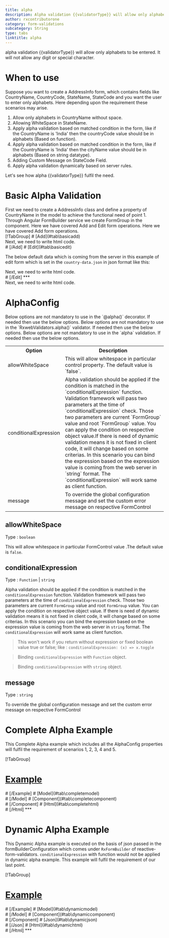 ```yaml
---
title: alpha
description: Alpha validation {{validatorType}} will allow only alphabets to be entered. It will not allow any digit or special character.
author: rxcontributorone
category: form-validations
subcategory: String
type: tabs
linktitle: alpha
---
```


<div class="title-bar"><p>alpha validation {{validatorType}} will allow only alphabets to be entered. It will not allow any digit or special character.</p></div>

# When to use

Suppose you want to create a AddressInfo form, which contains fields like CountryName, CountryCode, StateName, StateCode and you want the user to enter only alphabets. Here depending upon the requirement these scenarios may arise.
<ol class='showHideElement'>
	<li>Allow only alphabets in CountryName without space.</li>
	<li>Allowing WhiteSpace in StateName.</li>
	<li>Apply alpha validation based on matched condition in the form, like if the CountryName is 'India' then the countryCode value should be in alphabets (Based on function).</li>
	<li>Apply alpha validation based on matched condition in the form, like if the CountryName is 'India' then the cityName value should be in alphabets (Based on string datatype).</li>
	<li>Adding Custom Message on StateCode Field.</li>
	<data-scope scope="['decorator','validator']">
		<li>Apply alpha validation dynamically based on server rules. </li>
	</data-scope>
</ol>
Let's see how alpha {{validatorType}} fulfil the need.
 
# Basic Alpha Validation
<data-scope scope="['decorator','template-driven-directives','template-driven-decorators']">
First we need to create a AddressInfo class and define a property of CountryName in the model to achieve the functional need of point 1.
<div component="app-code" key="alpha-add-model"></div> 
</data-scope>
Through Angular FormBuilder service we create FormGroup in the component.
<data-scope scope="['decorator']">
Here we have covered Add and Edit form operations. 
</data-scope>

<data-scope scope="['validator','template-driven-directives','template-driven-decorators']">
Here we have covered Add form operations. 
</data-scope>

<data-scope scope="['decorator']">
<div component="app-tabs" key="basic-operations"></div>
[!TabGroup]
# [Add](#tab\basicadd)
<div component="app-code" key="alpha-add-component"></div> 
Next, we need to write html code.
<div component="app-code" key="alpha-add-html"></div> 
<div component="app-example-runner" ref-component="app-alpha-add"></div>
# [/Add]
# [Edit](#tab\basicedit)
<div component="app-code" key="alpha-edit-component"></div> 

The below default data which is coming from the server in this example of edit form which is set in the `country-data.json` in json format like this:
<div component="app-code" key="alpha-edit-json"></div> 
Next, we need to write html code.
<div component="app-code" key="alpha-edit-html"></div> 
<div component="app-example-runner" ref-component="app-alpha-edit"></div>
# [/Edit]
***
</data-scope>

<data-scope scope="['validator','template-driven-directives','template-driven-decorators']">
<div component="app-code" key="alpha-add-component"></div> 
Next, we need to write html code.
<div component="app-code" key="alpha-add-html"></div> 
<div component="app-example-runner" ref-component="app-alpha-add"></div>
</data-scope>

# AlphaConfig
<data-scope scope="['decorator']">
Below options are not mandatory to use in the `@alpha()` decorator. If needed then use the below options.
</data-scope>
<data-scope scope="['validator']">
Below options are not mandatory to use in the `RxwebValidators.alpha()` validator. If needed then use the below options.
</data-scope>
<data-scope scope="['template-driven-directives','template-driven-decorators']">
Below options are not mandatory to use in the `alpha` validation. If needed then use the below options.
</data-scope>

<table class="table table-bordered table-striped showHideElement">
<tr><th>Option</th><th>Description</th></tr>
<tr><td><a (click)='scrollTo("#allowwhitespace")' title="allowWhiteSpace">allowWhiteSpace</a></td><td>This will allow whitespace in particular control property. The default value is `false`.</td></tr>
<tr><td><a (click)='scrollTo("#conditionalExpression")' title="conditionalExpression">conditionalExpression</a></td><td>Alpha validation should be applied if the condition is matched in the `conditionalExpression` function. Validation framework will pass two parameters at the time of `conditionalExpression` check. Those two parameters are current `FormGroup` value and root `FormGroup` value. You can apply the condition on respective object value.If there is need of dynamic validation means it is not fixed in client code, it will change based on some criterias. In this scenario you can bind the expression based on the expression value is coming from the web server in `string` format. The `conditionalExpression` will work same as client function.</td></tr>
<tr><td><a (click)='scrollTo("#message")' title="message">message</a></td><td>To override the global configuration message and set the custom error message on respective FormControl</td></tr>
</table>

## allowWhiteSpace 
Type :  `boolean` 

This will allow whitespace in particular FormControl value .The default value is `false`.

<div component="app-code" key="alpha-allowWhiteSpaceExample-model"></div> 
<div component="app-example-runner" ref-component="app-alpha-allowWhiteSpace" title="alpha {{validatorType}} with allowWhiteSpace" key="allowWhiteSpace"></div>

## conditionalExpression 
Type :  `Function`  |  `string` 

Alpha validation should be applied if the condition is matched in the `conditionalExpression` function. Validation framework will pass two parameters at the time of `conditionalExpression` check. Those two parameters are current `FormGroup` value and root `FormGroup` value. You can apply the condition on respective object value.
If there is need of dynamic validation means it is not fixed in client code, it will change based on some criterias. In this scenario you can bind the expression based on the expression value is coming from the web server in `string` format. The `conditionalExpression` will work same as client function.

> This won't work if you return without expression or fixed boolean value true or false; like : `conditionalExpression: (x) => x.toggle`

<data-scope scope="['validator','decorator']">

> Binding `conditionalExpression` with `Function` object.
<div component="app-code" key="alpha-conditionalExpressionExampleFunction-model"></div> 
</data-scope>

> Binding `conditionalExpression` with `string` object.
<div component="app-code" key="alpha-conditionalExpressionExampleString-model"></div> 

<div component="app-example-runner" ref-component="app-alpha-conditionalExpression" title="alpha {{validatorType}} with conditionalExpression" key="conditionalExpression"></div>

## message 
Type :  `string` 

To override the global configuration message and set the custom error message on respective FormControl

<div component="app-code" key="alpha-messageExample-model"></div> 
<div component="app-example-runner" ref-component="app-alpha-message" title="alpha {{validatorType}} with message" key="message"></div>

# Complete Alpha Example

This Complete Alpha example which includes all the AlphaConfig properties will fulfil the requirement of scenarios 1, 2, 3, 4 and 5.

<div component="app-tabs" key="complete"></div>

[!TabGroup]
# [Example](#tab\completeexample)
<div component="app-example-runner" ref-component="app-alpha-complete"></div>
# [/Example]
<data-scope scope="['decorator','template-driven-directives','template-driven-decorators']">
# [Model](#tab\completemodel)
<div component="app-code" key="alpha-complete-model"></div> 
# [/Model]
</data-scope>
# [Component](#tab\completecomponent)
<div component="app-code" key="alpha-complete-component"></div> 
# [/Component]
# [Html](#tab\completehtml)
<div component="app-code" key="alpha-complete-html"></div> 
# [/Html]
***

<data-scope scope="['decorator','validator']">

# Dynamic Alpha Example

This Dynamic Alpha example is executed on the basis of json passed in the formBuilderConfiguration which comes under `RxFormBuilder` of reactive-form-validators. `conditionalExpression` with function would not be applied in dynamic alpha example. This example will fulfil the requirement of our last point.

<div component="app-tabs" key="dynamic"></div>

[!TabGroup]
# [Example](#tab\dynamicexample)
<div component="app-example-runner" ref-component="app-alpha-dynamic"></div>
# [/Example]
<data-scope scope="['decorator']">
# [Model](#tab\dynamicmodel)
<div component="app-code" key="alpha-dynamic-model"></div>
# [/Model]
</data-scope>
# [Component](#tab\dynamiccomponent)
<div component="app-code" key="alpha-dynamic-component"></div>
# [/Component]
# [Json](#tab\dynamicjson)
<div component="app-code" key="alpha-dynamic-json"></div>
# [/Json]
# [Html](#tab\dynamichtml)
<div component="app-code" key="alpha-dynamic-html"></div> 
# [/Html]
***
</data-scope>
